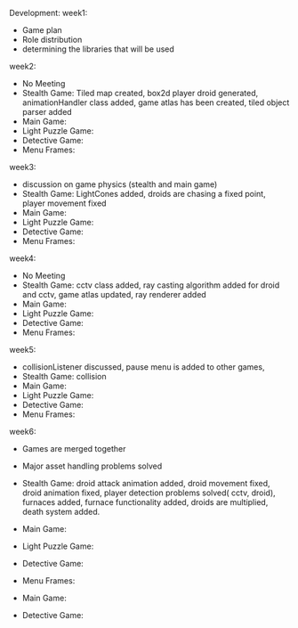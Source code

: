 Development:
  week1:
  - Game plan
  - Role distribution
  - determining the libraries that will be used

  week2:
  - No Meeting
  - Stealth Game: Tiled map created, box2d player droid generated, animationHandler class added, game atlas has been created, tiled object parser added
  - Main Game:
  - Light Puzzle Game:
  - Detective Game:
  - Menu Frames:

  week3:
  - discussion on game physics (stealth and main game)
  - Stealth Game: LightCones added, droids are chasing a fixed point, player movement fixed
  - Main Game:
  - Light Puzzle Game:
  - Detective Game:
  - Menu Frames:

  week4:
  - No Meeting
  - Stealth Game: cctv class added, ray casting algorithm added for droid and cctv, game atlas updated, ray renderer added
  - Main Game:
  - Light Puzzle Game:
  - Detective Game:
  - Menu Frames:
  
  week5:
  - collisionListener discussed, pause menu is added to other games, 
  - Stealth Game: collision
  - Main Game:
  - Light Puzzle Game:
  - Detective Game:
  - Menu Frames:

  week6:
  - Games are merged together
  - Major asset handling problems solved
  - Stealth Game: droid attack animation added, droid movement fixed, droid animation fixed, player detection problems solved( cctv, droid), furnaces added, furnace functionality added, droids are multiplied, death system added.
  - Main Game:
  - Light Puzzle Game:
  - Detective Game:
  - Menu Frames:

  - Main Game:
  - Detective Game:
